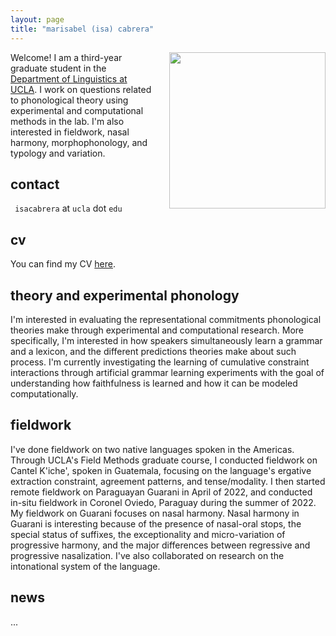 ```yaml
---
layout: page
title: "marisabel (isa) cabrera"
---
```


<img align="right" src="/assets/headshot.png" class="responsive" width="250" height="250" style="padding-left:20px"/>


<!--<img
  srcset="/assets/headshot.png 10w, /assets/headshot.png 10w"
  sizes="max-width: 10%;
         width:10%"
  src="/assets/headshot.png"
/>-->

Welcome! I am a third-year graduate student in the [Department of Linguistics at UCLA](https://linguistics.ucla.edu/). I work on questions related to phonological theory using experimental and computational methods in the lab. I'm also interested in fieldwork, nasal harmony, morphophonology, and typology and variation. 

## contact

`` isacabrera`` at ``ucla`` dot ``edu``

## cv

You can find my CV <a href="/assets/cv.pdf" target="_blank">here</a>.

## theory and experimental phonology

I'm interested in evaluating the representational commitments phonological theories make through experimental and computational research. More specifically, I'm interested in how speakers simultaneously learn a grammar and a lexicon, and the different predictions theories make about such process. I'm currently investigating the learning of cumulative constraint interactions through artificial grammar learning experiments with the goal of understanding how faithfulness is learned and how it can be modeled computationally. 

## fieldwork

I've done fieldwork on two native languages spoken in the Americas. Through UCLA's Field Methods graduate course, I conducted fieldwork on Cantel K'iche', spoken in Guatemala, focusing on the language's ergative extraction constraint, agreement patterns, and tense/modality. I then started remote fieldwork on Paraguayan Guarani in April of 2022, and conducted in-situ fieldwork in Coronel Oviedo, Paraguay during the summer of 2022. My fieldwork on Guarani focuses on nasal harmony. Nasal harmony in Guarani is interesting because of the presence of nasal-oral stops, the special status of suffixes, the exceptionality and micro-variation of progressive harmony, and the major differences between regressive and progressive nasalization. I've also collaborated on research on the intonational system of the language. 

## news

...
